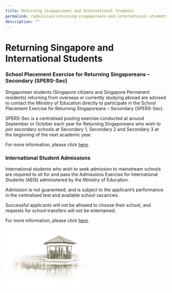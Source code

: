 ```yaml
---
title: Returning Singaporeans and International Students
permalink: /admission/returning-singaporeans-and-international-students/
description: ""
---
```


# **Returning Singapore and International Students**

### School Placement Exercise for Returning Singaporeans – Secondary (SPERS-Sec)

Singaporean students (Singapore citizens and Singapore Permanent residents) returning from overseas or currently studying abroad are advised to contact the Ministry of Education directly to participate in the School Placement Exercise for Returning Singaporeans – Secondary (SPERS-Sec).

SPERS-Sec is a centralised posting exercise conducted at around September or October each year for Returning Singaporeans who wish to join secondary schools at Secondary 1, Secondary 2 and Secondary 3 at the beginning of the next academic year.

For more information, please click [here](https://www.moe.gov.sg/returning-singaporeans/secondary).

### International Student Admissions

International students who wish to seek admission to mainstream schools are required to sit for and pass the Admissions Exercise for International Students (AEIS) administered by the Ministry of Education.  

Admission is not guaranteed, and is subject to the applicant’s performance in the centralised test and available school vacancies.

Successful applicants will not be allowed to choose their school, and requests for school transfers will not be entertained.

For more information, please click [here](https://www.moe.gov.sg/international-students).

<img src="/images/pavilion.png" 
     style="width:50%">